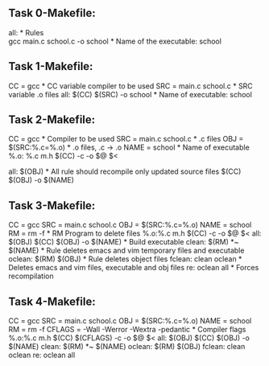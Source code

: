 <h2>Task 0-Makefile:</h2>
all:	* Rules <br>
gcc main.c school.c -o school	* Name of the executable: school <br>


<h2>Task 1-Makefile:</h2>
CC = gcc			* CC variable compiler to be used
SRC = main.c school.c		* SRC variable .o files
all:
$(CC) $(SRC) -o school		* Name of executable: school


<h2>Task 2-Makefile:</h2>
CC = gcc			* Compiler to be used
SRC = main.c school.c		* .c files
OBJ = $(SRC:%.c=%.o)		* .o files, .c -> .o
NAME = school			* Name of executable
%.o: %.c m.h
$(CC) -c -o $@ $<

all: $(OBJ)			* All rule should recompile only updated source files
$(CC) $(OBJ) -o $(NAME)


<h2>Task 3-Makefile:</h2>
CC = gcc
SRC = main.c school.c
OBJ = $(SRC:%.c=%.o)
NAME = school
RM = rm -f			* RM Program to delete files
%.o:%.c m.h
$(CC) -c -o $@ $<
all: $(OBJ)
$(CC) $(OBJ) -o $(NAME)		* Build executable
clean:
$(RM) *~ $(NAME)		* Rule deletes emacs and vim temporary files and executable
oclean: 
$(RM) $(OBJ)			* Rule deletes object files
fclean: clean oclean		* Deletes emacs and vim files, executable and obj files
re: oclean all			* Forces recompilation


<h2>Task 4-Makefile:</h2>
CC = gcc
SRC = main.c school.c
OBJ = $(SRC:%.c=%.o)
NAME = school
RM = rm -f
CFLAGS = -Wall -Werror -Wextra -pedantic	* Compiler flags
%.o:%.c m.h
$(CC) $(CFLAGS) -c -o $@ $<
all: $(OBJ)
$(CC) $(OBJ) -o $(NAME)
clean: 
$(RM) *~ $(NAME)
oclean: 
$(RM) $(OBJ)
fclean: clean oclean
re: oclean all
